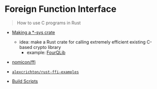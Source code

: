 # Foreign Function Interface
> How to use C programs in Rust

* [Making a *-sys crate](https://kornel.ski/rust-sys-crate)
    * idea: make a Rust crate for calling extremely efficient existing C-based crypto library
        * example: [FourQLib](https://github.com/Microsoft/FourQlib)

* [nomicon/ffi](https://doc.rust-lang.org/nomicon/ffi.html)
* [`alexcrichton/rust-ffi-examples`](https://github.com/alexcrichton/rust-ffi-examples/tree/master/rust-to-c)

* [Build Scripts](https://doc.rust-lang.org/cargo/reference/build-scripts.html#outputs-of-the-build-script)